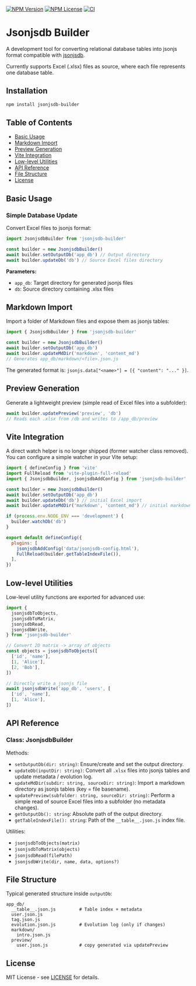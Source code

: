 [![NPM Version](https://img.shields.io/npm/v/jsonjsdb-builder)](https://www.npmjs.com/package/jsonjsdb-builder)
[![NPM License](https://img.shields.io/npm/l/jsonjsdb-builder)](LICENSE)
[![CI](https://github.com/bassim-matar/jsonjsdb/workflows/ci-builder.yml/badge.svg)](https://github.com/bassim-matar/jsonjsdb/actions/workflows/ci-builder.yml)

# Jsonjsdb Builder

A development tool for converting relational database tables into jsonjs format compatible with [jsonjsdb](../jsonjsdb).

Currently supports Excel (.xlsx) files as source, where each file represents one database table.

## Installation

```bash
npm install jsonjsdb-builder
```

## Table of Contents

- [Basic Usage](#basic-usage)
- [Markdown Import](#markdown-import)
- [Preview Generation](#preview-generation)
- [Vite Integration](#vite-integration)
- [Low-level Utilities](#low-level-utilities)
- [API Reference](#api-reference)
- [File Structure](#file-structure)
- [License](#license)

## Basic Usage

### Simple Database Update

Convert Excel files to jsonjs format:

```js
import JsonjsdbBuilder from 'jsonjsdb-builder'

const builder = new JsonjsdbBuilder()
await builder.setOutputDb('app_db') // Output directory
await builder.updateDb('db') // Source Excel files directory
```

**Parameters:**

- `app_db`: Target directory for generated jsonjs files
- `db`: Source directory containing .xlsx files

## Markdown Import

Import a folder of Markdown files and expose them as jsonjs tables:

```js
import { JsonjsdbBuilder } from 'jsonjsdb-builder'

const builder = new JsonjsdbBuilder()
await builder.setOutputDb('app_db')
await builder.updateMdDir('markdown', 'content_md')
// Generates app_db/markdown/<file>.json.js
```

The generated format is: `jsonjs.data["<name>"] = [{ "content": "..." }]`.

## Preview Generation

Generate a lightweight preview (simple read of Excel files into a subfolder):

```js
await builder.updatePreview('preview', 'db')
// Reads each .xlsx from /db and writes to /app_db/preview
```

## Vite Integration

A direct watch helper is no longer shipped (former watcher class removed). You can configure a simple watcher in your Vite setup:

```js
import { defineConfig } from 'vite'
import FullReload from 'vite-plugin-full-reload'
import { JsonjsdbBuilder, jsonjsdbAddConfig } from 'jsonjsdb-builder'

const builder = new JsonjsdbBuilder()
await builder.setOutputDb('app_db')
await builder.updateDb('db') // initial Excel import
await builder.updateMdDir('markdown', 'content_md') // initial markdown import

if (process.env.NODE_ENV === 'development') {
  builder.watchDb('db')
}

export default defineConfig({
  plugins: [
    jsonjsdbAddConfig('data/jsonjsdb-config.html'),
    FullReload(builder.getTableIndexFile()),
  ],
})
```

## Low-level Utilities

Low-level utility functions are exported for advanced use:

```js
import {
  jsonjsdbToObjects,
  jsonjsdbToMatrix,
  jsonjsdbRead,
  jsonjsdbWrite,
} from 'jsonjsdb-builder'

// Convert 2D matrix -> array of objects
const objects = jsonjsdbToObjects([
  ['id', 'name'],
  [1, 'Alice'],
  [2, 'Bob'],
])

// Directly write a jsonjs file
await jsonjsdbWrite('app_db', 'users', [
  ['id', 'name'],
  [1, 'Alice'],
])
```

## API Reference

### Class: JsonjsdbBuilder

Methods:

- `setOutputDb(dir: string)`: Ensure/create and set the output directory.
- `updateDb(inputDir: string)`: Convert all `.xlsx` files into jsonjs tables and update metadata / evolution log.
- `updateMdDir(subdir: string, sourceDir: string)`: Import a markdown directory as jsonjs tables (key = file basename).
- `updatePreview(subfolder: string, sourceDir: string)`: Perform a simple read of source Excel files into a subfolder (no metadata changes).
- `getOutputDb(): string`: Absolute path of the output directory.
- `getTableIndexFile(): string`: Path of the `__table__.json.js` index file.

Utilities:

- `jsonjsdbToObjects(matrix)`
- `jsonjsdbToMatrix(objects)`
- `jsonjsdbRead(filePath)`
- `jsonjsdbWrite(dir, name, data, options?)`

## File Structure

Typical generated structure inside `outputDb`:

```
app_db/
  __table__.json.js         # Table index + metadata
  user.json.js
  tag.json.js
  evolution.json.js         # Evolution log (only if changes)
  markdown/
    intro.json.js
  preview/
    user.json.js            # copy generated via updatePreview
```

## License

MIT License - see [LICENSE](LICENSE) for details.
